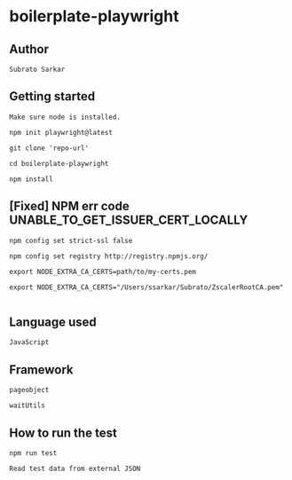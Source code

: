 # boilerplate-playwright

## Author

```
Subrato Sarkar

```

## Getting started

```
Make sure node is installed.

npm init playwright@latest

git clone 'repo-url'

cd boilerplate-playwright

npm install

```

## [Fixed] NPM err code UNABLE_TO_GET_ISSUER_CERT_LOCALLY

```
npm config set strict-ssl false

npm config set registry http://registry.npmjs.org/

export NODE_EXTRA_CA_CERTS=path/to/my-certs.pem

export NODE_EXTRA_CA_CERTS="/Users/ssarkar/Subrato/ZscalerRootCA.pem"


```

## Language used

```
JavaScript

```

## Framework

```
pageobject

waitUtils

```

## How to run the test

```
npm run test

Read test data from external JSON

```
